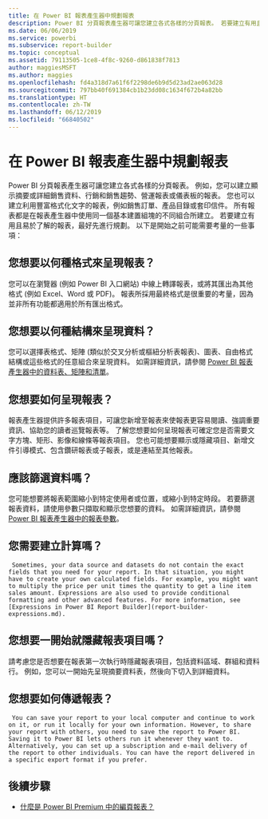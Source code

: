 ```yaml
---
title: 在 Power BI 報表產生器中規劃報表
description: Power BI 分頁報表產生器可讓您建立各式各樣的分頁報表。 若要建立有用且易於了解的報表，最好先進行規劃。
ms.date: 06/06/2019
ms.service: powerbi
ms.subservice: report-builder
ms.topic: conceptual
ms.assetid: 79113505-1ce8-4f8c-9260-d861838f7813
author: maggiesMSFT
ms.author: maggies
ms.openlocfilehash: fd4a318d7a61f6f2298de6b9d5d23ad2ae063d28
ms.sourcegitcommit: 797bb40f691384cb1b23dd08c1634f672b4a82bb
ms.translationtype: HT
ms.contentlocale: zh-TW
ms.lasthandoff: 06/12/2019
ms.locfileid: "66840502"
---
```

# <a name="planning-a-report-in-power-bi-report-builder"></a>在 Power BI 報表產生器中規劃報表
  Power BI 分頁報表產生器可讓您建立各式各樣的分頁報表。 例如，您可以建立顯示摘要或詳細銷售資料、行銷和銷售趨勢、營運報表或儀表板的報表。 您也可以建立利用豐富格式化文字的報表，例如銷售訂單、產品目錄或套印信件。 所有報表都是在報表產生器中使用同一個基本建置組塊的不同組合所建立。 若要建立有用且易於了解的報表，最好先進行規劃。 以下是開始之前可能需要考量的一些事項：  
  
## <a name="in-what-format-do-you-want-the-report-to-appear"></a>您想要以何種格式來呈現報表？
  
您可以在瀏覽器 (例如 Power BI 入口網站) 中線上轉譯報表，或將其匯出為其他格式 (例如 Excel、Word 或 PDF)。 報表所採用最終格式是很重要的考量，因為並非所有功能都適用於所有匯出格式。 
  
## <a name="in-what-structure-do-you-want-to-present-the-data"></a>您想要以何種結構來呈現資料？
  
您可以選擇表格式、矩陣 (類似於交叉分析或樞紐分析表報表)、圖表、自由格式結構或這些格式的任意組合來呈現資料。 如需詳細資訊，請參閱 [Power BI 報表產生器中的資料表、矩陣和清單](report-builder-tables-matrices-lists.md)。  
  
## <a name="how-do-you-want-your-report-to-look"></a>您想要如何呈現報表？
  
報表產生器提供許多報表項目，可讓您新增至報表來使報表更容易閱讀、強調重要資訊、協助您的讀者巡覽報表等。 了解您想要如何呈現報表可確定您是否需要文字方塊、矩形、影像和線條等報表項目。 您也可能想要顯示或隱藏項目、新增文件引導模式、包含鑽研報表或子報表，或是連結至其他報表。   
  
## <a name="should-the-data-be-filtered"></a>應該篩選資料嗎？
  
您可能想要將報表範圍縮小到特定使用者或位置，或縮小到特定時段。 若要篩選報表資料，請使用參數只擷取和顯示您想要的資料。 如需詳細資訊，請參閱 [Power BI 報表產生器中的報表參數](paginated-reports-parameters.md)。  
  
## <a name="do-you-need-to-create-calculations"></a>您需要建立計算嗎？ 
  
     Sometimes, your data source and datasets do not contain the exact fields that you need for your report. In that situation, you might have to create your own calculated fields. For example, you might want to multiply the price per unit times the quantity to get a line item sales amount. Expressions are also used to provide conditional formatting and other advanced features. For more information, see [Expressions in Power BI Report Builder](report-builder-expressions.md).  
  
## <a name="do-you-want-to-hide-report-items-initially"></a>您想要一開始就隱藏報表項目嗎？
  
請考慮您是否想要在報表第一次執行時隱藏報表項目，包括資料區域、群組和資料行。 例如，您可以一開始先呈現摘要資料表，然後向下切入到詳細資料。 
  
## <a name="how-are-you-going-to-deliver-your-report"></a>您想要如何傳遞報表？  
  
     You can save your report to your local computer and continue to work on it, or run it locally for your own information. However, to share your report with others, you need to save the report to Power BI. Saving it to Power BI lets others run it whenever they want to. Alternatively, you can set up a subscription and e-mail delivery of the report to other individuals. You can have the report delivered in a specific export format if you prefer. 
  
## <a name="next-steps"></a>後續步驟

- [什麼是 Power BI Premium 中的編頁報表？](paginated-reports-report-builder-power-bi.md)
